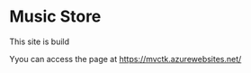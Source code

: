 <h1>Music Store</h1>

<p>This site is build</p>
<p>Yyou can access the page at <a href="https://mvctk.azurewebsites.net/">https://mvctk.azurewebsites.net/</a></p>